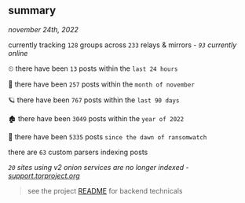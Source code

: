 
## summary
_november 24th, 2022_

currently tracking `128` groups across `233` relays & mirrors - _`93` currently online_

⏲ there have been `13` posts within the `last 24 hours`

🦈 there have been `257` posts within the `month of november`

🪐 there have been `767` posts within the `last 90 days`

🏚 there have been `3049` posts within the `year of 2022`

🦕 there have been `5335` posts `since the dawn of ransomwatch`

there are `63` custom parsers indexing posts

_`20` sites using v2 onion services are no longer indexed - [support.torproject.org](https://support.torproject.org/onionservices/v2-deprecation/)_

> see the project [README](https://github.com/joshhighet/ransomwatch#ransomwatch--) for backend technicals

